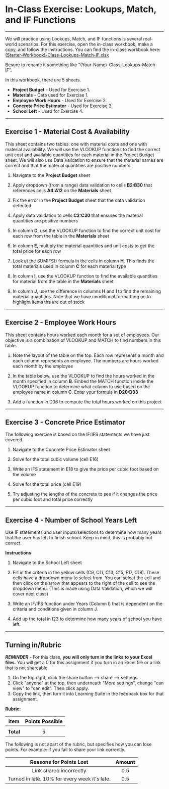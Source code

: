 # In-Class Exercise: Lookups, Match, and IF Functions

---

We will practice using Lookups, Match, and IF functions is several real-world scenarios. For this exercise, open the in-class workbook, make a copy, and follow the instructions.
You can find the in-class workbook here: [(Starter-Workbook)-Class-Lookups-Match-IF.xlsx](%28Starter-Workbook%29-Class-Lookups-Match-IF.xlsx)

Besure to rename it something like “(Your-Name)-Class-Lookups-Match-IF”.

In this workbook, there are 5 sheets.

- **Project Budget** - Used for Exercise 1. 
- **Materials** - Data used for Exercise 1.
- **Employee Work Hours** - Used for Exercise 2.
- **Concrete Price Estimator** - Used for Exercise 3.
- **School Left** - Used for Exercise 4.

---

## Exercise 1 - Material Cost & Availability

This sheet contains two tables: one with material costs and one with material availability. We will use the VLOOKUP functions to find the correct unit cost and available quantities for each material in the Project Budget sheet. We will also use Data Validation to ensure that the material names are correct and that the material quantities are positive numbers.

1. Navigate to the **Project Budget** sheet

2. Apply dropdown (from a range) data validation to cells **B2:B30** that references cells **A4:A12** on the **Materials** sheet

3. Fix the error in the **Project Budget** sheet that the data validation detected

4. Apply data validation to cells **C2:C30** that ensures the material quantities are positive numbers

5. In column **D**, use the VLOOKUP function to find the correct unit cost for each row from the table in the **Materials** sheet

6. In column **E**, multiply the material quantities and unit costs to get the total price for each row

7. Look at the SUMIFS() formula in the cells in column **H**. This finds the total materials used in column **C** for each material type

8. In column **I**, use the VLOOKUP function to find the available quantities for material from the table in the **Materials** sheet

9. In column **J**, use the difference in columns **H** and **I** to find the remaining material quantities. Note that we have conditional formattting on to highlight items tha are out of stock

---

## Exercise 2 - Employee Work Hours

This sheet contains hours worked each month for a set of employees. Our objective is a combination of VLOOKUP and MATCH to find numbers in this table.

1. Note the layout of the table on the top. Each row represents a month and each column represents an employee. The numbers are hours worked each month by the employee

2. In the table below, use the VLOOKUP to find the hours worked in the month specified in column **B**. Embed the MATCH function inside the VLOOKUP function to determine what column to use based on the employee name in column **C**. Enter your formula in **D20:D33**

3. Add a function in D36 to compute the total hours worked on this project

---

## Exercise 3 - Concrete Price Estimator

The following exercise is based on the IF/IFS statements we have just covered.

1. Navigate to the Concrete Price Estimator sheet

2. Solve for the total cubic volume (cell E16)

3. Write an IFS statement in E18 to give the price per cubic foot based on the volume

4. Solve for the total price (cell E19)

5. Try adjusting the lengths of the concrete to see if it changes the price per cubic foot and total price correctly

---

## Exercise 4 - Number of School Years Left

Use IF statements and user inputs/selections to determine how many years that the user has left to finish school. Keep in mind, this is probably not correct.

**Instructions**

1. Navigate to the School Left sheet

2. Fill in the criteria in the yellow cells (C9, C11, C13, C15, F17, C19). These cells have a dropdown menu to select from. You can select the cell and then click on the arrow that appears to the right of the cell to see the dropdown menu. (This is made using Data Validation, which we will cover next class)

3. Write an IF/IFS function under Years (Column I) that is dependent on the criteria and conditions given in column J.

4. Add up the total in I23 to determine how many years of school you have left.

---
			
## Turning in/Rubric

**_REMINDER_** - For this class, **you will only turn in the links to your Excel files**. You will get a 0 for this assignment if you turn in an Excel file or a link that is not shareable. 

1. On the top right, click the share button --> share --> settings
2. Click "anyone" at the top, then underneath "More settings", change "can view" to "can edit". Then click apply. 
3. Copy the link, then turn it into Learning Suite in the feedback box for that assignment.

**Rubric:**

|                      Item                      | Points Possible |
|:----------------------------------------------:|:---------------:|
|                                                |                 |
| <div style="text-align: right">**Total**</div> |        5        |

The following is not apart of the rubric, but specifies how you can lose points. For example: if you fail to share your link correctly.

|               **Reasons for Points Lost**                | **Amount** |  
|:--------------------------------------------------------:|:----------:|
|                 Link shared incorrectly                  |    0.5     |
|      Turned in late. 10% for every week it's late.       |    0.5     |
